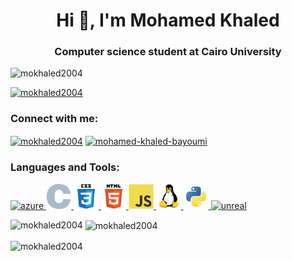 
<h1 align="center">Hi 👋, I'm Mohamed Khaled</h1>
<h3 align="center">Computer science student at Cairo University</h3>


<p align="left"> <img src="https://komarev.com/ghpvc/?username=mokhaled2004&label=Profile%20views&color=0e75b6&style=flat" alt="mokhaled2004" /> </p>
<p align="left"> <a href="https://twitter.com/mokhaled2004" target="blank"><img src="https://img.shields.io/twitter/follow/mokhaled2004?logo=twitter&style=for-the-badge" alt="mokhaled2004" /></a> </p>

<h3 align="left">Connect with me:</h3>
<p align="left">
<a href="https://twitter.com/mokhaled2004" target="blank"><img align="center" src="https://raw.githubusercontent.com/rahuldkjain/github-profile-readme-generator/master/src/images/icons/Social/twitter.svg" alt="mokhaled2004" height="30" width="40" /></a>
<a href="https://linkedin.com/in/mohamed-khaled-bayoumi" target="blank"><img align="center" src="https://raw.githubusercontent.com/rahuldkjain/github-profile-readme-generator/master/src/images/icons/Social/linked-in-alt.svg" alt="mohamed-khaled-bayoumi" height="30" width="40" /></a>
</p>
<h3 align="left">Languages and Tools:</h3>
<p align="left"> <a href="https://azure.microsoft.com/en-in/" target="_blank" rel="noreferrer"> <img src="https://www.vectorlogo.zone/logos/microsoft_azure/microsoft_azure-icon.svg" alt="azure" width="40" height="40"/> </a> <a href="https://www.cprogramming.com/" target="_blank" rel="noreferrer"> <img src="https://raw.githubusercontent.com/devicons/devicon/master/icons/c/c-original.svg" alt="c" width="40" height="40"/> </a> <a href="https://www.w3schools.com/css/" target="_blank" rel="noreferrer"> <img src="https://raw.githubusercontent.com/devicons/devicon/master/icons/css3/css3-original-wordmark.svg" alt="css3" width="40" height="40"/> </a> <a href="https://www.w3.org/html/" target="_blank" rel="noreferrer"> <img src="https://raw.githubusercontent.com/devicons/devicon/master/icons/html5/html5-original-wordmark.svg" alt="html5" width="40" height="40"/> </a> <a href="https://developer.mozilla.org/en-US/docs/Web/JavaScript" target="_blank" rel="noreferrer"> <img src="https://raw.githubusercontent.com/devicons/devicon/master/icons/javascript/javascript-original.svg" alt="javascript" width="40" height="40"/> </a> <a href="https://www.linux.org/" target="_blank" rel="noreferrer"> <img src="https://raw.githubusercontent.com/devicons/devicon/master/icons/linux/linux-original.svg" alt="linux" width="40" height="40"/> </a> <a href="https://www.python.org" target="_blank" rel="noreferrer"> <img src="https://raw.githubusercontent.com/devicons/devicon/master/icons/python/python-original.svg" alt="python" width="40" height="40"/> </a> <a href="https://unrealengine.com/" target="_blank" rel="noreferrer"> <img src="https://raw.githubusercontent.com/kenangundogan/fontisto/036b7eca71aab1bef8e6a0518f7329f13ed62f6b/icons/svg/brand/unreal-engine.svg" alt="unreal" width="40" height="40"/> </a> </p>
<p><img align="left" src="https://github-readme-stats.vercel.app/api/top-langs?username=mokhaled2004&show_icons=true&locale=en&layout=compact" alt="mokhaled2004" /></p>
<p>&nbsp;<img align="center" src="https://github-readme-stats.vercel.app/api?username=mokhaled2004&show_icons=true&locale=en" alt="mokhaled2004" /></p>
<p><img align="center" src="https://github-readme-streak-stats.herokuapp.com/?user=mokhaled2004&" alt="mokhaled2004" /></p>

